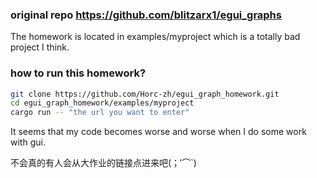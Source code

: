 ### original repo <https://github.com/blitzarx1/egui_graphs>  
The homework is located in examples/myproject which is a totally bad project I think.  

### how to run this homework?    

```bash
git clone https://github.com/Horc-zh/egui_graph_homework.git
cd egui_graph_homework/examples/myproject
cargo run -- "the url you want to enter"   
```
It seems that my code becomes worse and worse when I do some work with gui.       


不会真的有人会从大作业的链接点进来吧(；′⌒`)
